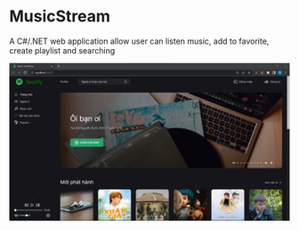 # MusicStream

A C#/.NET web application allow user can listen music, add to favorite, create playlist and searching 

![This is an image](/MusicStream/wwwroot/img/readme/Img1.png)
